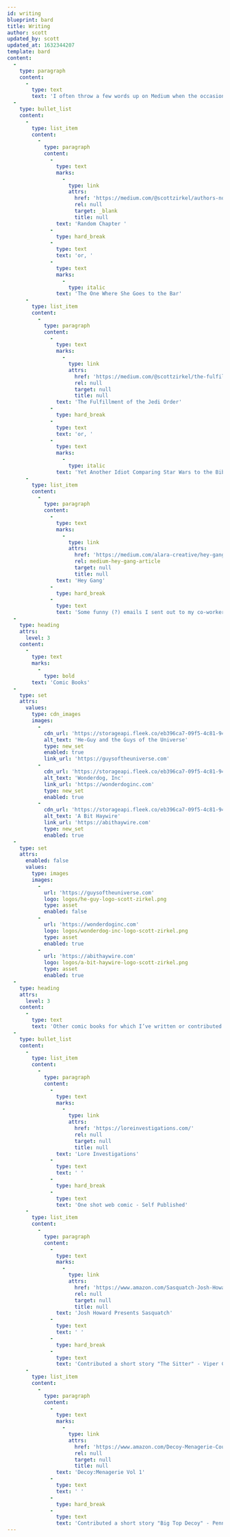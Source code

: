 ```yaml
---
id: writing
blueprint: bard
title: Writing
author: scott
updated_by: scott
updated_at: 1632344207
template: bard
content:
  -
    type: paragraph
    content:
      -
        type: text
        text: 'I often throw a few words up on Medium when the occasion presents itself. Here''s a few I like.'
  -
    type: bullet_list
    content:
      -
        type: list_item
        content:
          -
            type: paragraph
            content:
              -
                type: text
                marks:
                  -
                    type: link
                    attrs:
                      href: 'https://medium.com/@scottzirkel/authors-note-the-following-is-a-sample-chapter-from-the-book-i-am-currently-working-on-88e7ababb55c'
                      rel: null
                      target: _blank
                      title: null
                text: 'Random Chapter '
              -
                type: hard_break
              -
                type: text
                text: 'or, '
              -
                type: text
                marks:
                  -
                    type: italic
                text: 'The One Where She Goes to the Bar'
      -
        type: list_item
        content:
          -
            type: paragraph
            content:
              -
                type: text
                marks:
                  -
                    type: link
                    attrs:
                      href: 'https://medium.com/@scottzirkel/the-fulfilment-of-the-jedi-order-d89a6a8fdbf1'
                      rel: null
                      target: null
                      title: null
                text: 'The Fulfillment of the Jedi Order'
              -
                type: hard_break
              -
                type: text
                text: 'or, '
              -
                type: text
                marks:
                  -
                    type: italic
                text: 'Yet Another Idiot Comparing Star Wars to the Bible'
      -
        type: list_item
        content:
          -
            type: paragraph
            content:
              -
                type: text
                marks:
                  -
                    type: link
                    attrs:
                      href: 'https://medium.com/alara-creative/hey-gang-fd532824472a'
                      rel: medium-hey-gang-article
                      target: null
                      title: null
                text: 'Hey Gang'
              -
                type: hard_break
              -
                type: text
                text: 'Some funny (?) emails I sent out to my co-workers'
  -
    type: heading
    attrs:
      level: 3
    content:
      -
        type: text
        marks:
          -
            type: bold
        text: 'Comic Books'
  -
    type: set
    attrs:
      values:
        type: cdn_images
        images:
          -
            cdn_url: 'https://storageapi.fleek.co/eb396ca7-09f5-4c81-9406-c1cbd592a5ac-bucket/scottzirkel.com/containers/designs/logos/he-guy-logo-scott-zirkel.png'
            alt_text: 'He-Guy and the Guys of the Universe'
            type: new_set
            enabled: true
            link_url: 'https://guysoftheuniverse.com'
          -
            cdn_url: 'https://storageapi.fleek.co/eb396ca7-09f5-4c81-9406-c1cbd592a5ac-bucket/scottzirkel.com/containers/designs/logos/wonderdog-inc-logo-scott-zirkel.png'
            alt_text: 'Wonderdog, Inc'
            link_url: 'https://wonderdoginc.com'
            type: new_set
            enabled: true
          -
            cdn_url: 'https://storageapi.fleek.co/eb396ca7-09f5-4c81-9406-c1cbd592a5ac-bucket/scottzirkel.com/containers/designs/logos/a-bit-haywire-logo-scott-zirkel.png'
            alt_text: 'A Bit Haywire'
            link_url: 'https://abithaywire.com'
            type: new_set
            enabled: true
  -
    type: set
    attrs:
      enabled: false
      values:
        type: images
        images:
          -
            url: 'https://guysoftheuniverse.com'
            logo: logos/he-guy-logo-scott-zirkel.png
            type: asset
            enabled: false
          -
            url: 'https://wonderdoginc.com'
            logo: logos/wonderdog-inc-logo-scott-zirkel.png
            type: asset
            enabled: true
          -
            url: 'https://abithaywire.com'
            logo: logos/a-bit-haywire-logo-scott-zirkel.png
            type: asset
            enabled: true
  -
    type: heading
    attrs:
      level: 3
    content:
      -
        type: text
        text: 'Other comic books for which I’ve written or contributed'
  -
    type: bullet_list
    content:
      -
        type: list_item
        content:
          -
            type: paragraph
            content:
              -
                type: text
                marks:
                  -
                    type: link
                    attrs:
                      href: 'https://loreinvestigations.com/'
                      rel: null
                      target: null
                      title: null
                text: 'Lore Investigations'
              -
                type: text
                text: ' '
              -
                type: hard_break
              -
                type: text
                text: 'One shot web comic - Self Published'
      -
        type: list_item
        content:
          -
            type: paragraph
            content:
              -
                type: text
                marks:
                  -
                    type: link
                    attrs:
                      href: 'https://www.amazon.com/Sasquatch-Josh-Howard-ebook/dp/B008Y65UXO'
                      rel: null
                      target: null
                      title: null
                text: 'Josh Howard Presents Sasquatch'
              -
                type: text
                text: ' '
              -
                type: hard_break
              -
                type: text
                text: 'Contributed a short story "The Sitter" - Viper Comics'
      -
        type: list_item
        content:
          -
            type: paragraph
            content:
              -
                type: text
                marks:
                  -
                    type: link
                    attrs:
                      href: 'https://www.amazon.com/Decoy-Menagerie-Courtney-Huddleston/dp/0971901236/'
                      rel: null
                      target: null
                      title: null
                text: 'Decoy:Menagerie Vol 1'
              -
                type: text
                text: ' '
              -
                type: hard_break
              -
                type: text
                text: 'Contributed a short story "Big Top Decoy" - Penny Farthing Press'
---
```

